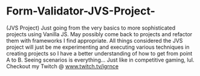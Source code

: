 # Form-Validator-JVS-Project-
(JVS Project) Just going from the very basics to more sophisticated projects using Vanilla JS. May possibly come back to projects and refactor them with frameworks I find appropriate. All things considered the JVS project will just be me experimenting and executing various techniques in creating projects so I have a better understanding of how to get from point A to B. Seeing scenarios is everything... Just like in competitive gaming, lul. Checkout my Twitch @ www.twitch.tv/igrnce 
